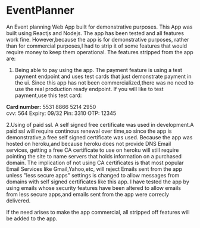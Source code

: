 # EventPlanner
An Event planning Web App built for demonstrative purposes.
This App was built using Reactjs and Nodejs.
The app has been tested and all features work fine.
However,because the app is for demonstrative purposes,
rather than for commercial purposes,I had to strip it of some
features that would require money to keep them operational.
The features stripped from the app are:

1. Being able to pay using the app. The payment feature is using a test
payment endpoint and uses test cards that just demonstrate payment in the ui.
Since this app has not been commercialized,there was no need to use the real 
production ready endpoint.
If you will like to test payment,use this test card:

<b>Card number:</b> 5531 8866 5214 2950<br/>
cvv: 564
Expiry: 09/32
Pin: 3310
OTP: 12345

2.Using of paid ssl. A self signed free certificate was used in development.A paid ssl
will require continous renewal over time,so since the app is demonstrative,a free self signed 
certificate was used.
Because the app was hosted on heroku,and because heroku does not provide DNS Email services,
getting a free CA certificate to use on heroku will still require pointing the site to name servers
that holds information on a purchased domain.
The implication of not using CA certificates is that most popular Email Services like Gmail,Yahoo,etc,
will reject Emails sent from the app unless "less secure apps" settings is changed to allow messages from
domains with self signed certificates like this app.
I have tested the app by using emails whose security features have been altered to allow emails from less
secure apps,and emails sent from the app were correcly delivered.

If the need arises to make the app commercial, all stripped off features will be added to the app.



